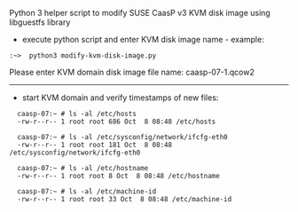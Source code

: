 
Python 3 helper script to modify SUSE CaasP v3 KVM disk image using libguestfs library

- execute python script and enter KVM disk image name - example:

```:~>  python3 modify-kvm-disk-image.py```

  Please enter KVM domain disk image file name: caasp-07-1.qcow2

---
 
- start KVM domain and verify timestamps of new files:

```  
  caasp-07:~ # ls -al /etc/hosts
  -rw-r--r-- 1 root root 686 Oct  8 08:48 /etc/hosts
  
  caasp-07:~ # ls -al /etc/sysconfig/network/ifcfg-eth0
  -rw-r--r-- 1 root root 181 Oct  8 08:48 /etc/sysconfig/network/ifcfg-eth0

  caasp-07:~ # ls -al /etc/hostname
  -rw-r--r-- 1 root root 8 Oct  8 08:48 /etc/hostname

  caasp-07:~ # ls -al /etc/machine-id
  -rw-r--r-- 1 root root 33 Oct  8 08:48 /etc/machine-id
```
